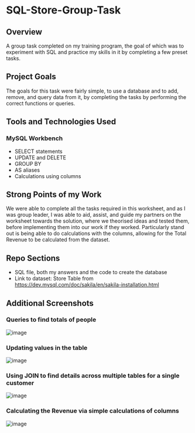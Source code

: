 # SQL-Store-Group-Task
## Overview
A group task completed on my training program, the goal of which was to experiment with SQL and practice my skills in it by completing a few preset tasks.

## Project Goals
The goals for this task were fairly simple, to use a database and to add, remove, and query data from it, by completing the tasks by performing the correct functions or queries.

## Tools and Technologies Used
### MySQL Workbench
- SELECT statements
- UPDATE and DELETE
- GROUP BY
- AS aliases
- Calculations using columns

## Strong Points of my Work
We were able to complete all the tasks required in this worksheet, and as I was group leader, I was able to aid, assist, and guide my partners on the worksheet towards the solution, where we theorised ideas and tested them, before implementing them into our work if they worked. Particularly stand out is being able to do calculations with the columns, allowing for the Total Revenue to be calculated from the dataset.

## Repo Sections
- SQL file, both my answers and the code to create the database
- Link to dataset: Store Table from https://dev.mysql.com/doc/sakila/en/sakila-installation.html

## Additional Screenshots

### Queries to find totals of people

![image](https://github.com/Rayan-Arshed/SQL-Store-Group-Task/assets/95011650/b399d02b-aeac-42e6-9a45-f97d64424c33)

### Updating values in the table

![image](https://github.com/Rayan-Arshed/SQL-Store-Group-Task/assets/95011650/77f41751-c809-4260-a7e2-7cc2987231b6)

### Using JOIN to find details across multiple tables for a single customer

![image](https://github.com/Rayan-Arshed/SQL-Store-Group-Task/assets/95011650/2276f7bb-f06a-47c6-a783-4189b53c694d)

### Calculating the Revenue via simple calculations of columns

![image](https://github.com/Rayan-Arshed/SQL-Store-Group-Task/assets/95011650/4ec66ff5-02dc-4e4b-b604-89a9003b3db8)
